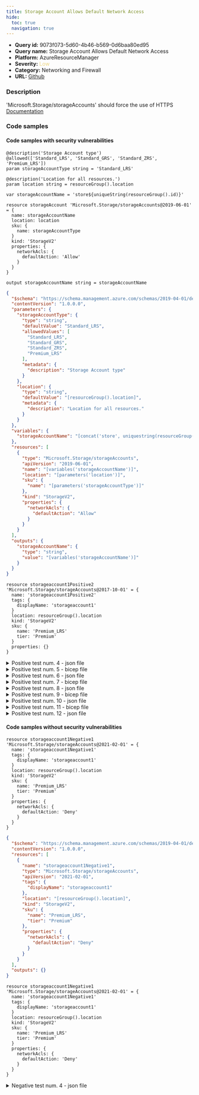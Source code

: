 ```yaml
---
title: Storage Account Allows Default Network Access
hide:
  toc: true
  navigation: true
---
```


<style>
  .highlight .hll {
    background-color: #ff171742;
  }
  .md-content {
    max-width: 1100px;
    margin: 0 auto;
  }
</style>

-   **Query id:** 9073f073-5d60-4b46-b569-0d6baa80ed95
-   **Query name:** Storage Account Allows Default Network Access
-   **Platform:** AzureResourceManager
-   **Severity:** <span style="color:#edd57e">Low</span>
-   **Category:** Networking and Firewall
-   **URL:** [Github](https://github.com/Checkmarx/kics/tree/master/assets/queries/azureResourceManager/storage_account_allows_network_default_access)

### Description
'Microsoft.Storage/storageAccounts' should force the use of HTTPS<br>
[Documentation](https://docs.microsoft.com/en-us/azure/templates/microsoft.storage/storageaccounts?tabs=json#storageaccountpropertiescreateparameters-object)

### Code samples
#### Code samples with security vulnerabilities
```bicep title="Positive test num. 1 - bicep file" hl_lines="19"
@description('Storage Account type')
@allowed(['Standard_LRS', 'Standard_GRS', 'Standard_ZRS', 'Premium_LRS'])
param storageAccountType string = 'Standard_LRS'

@description('Location for all resources.')
param location string = resourceGroup().location

var storageAccountName = 'store${uniqueString(resourceGroup().id)}'

resource storageAccount 'Microsoft.Storage/storageAccounts@2019-06-01' = {
  name: storageAccountName
  location: location
  sku: {
    name: storageAccountType
  }
  kind: 'StorageV2'
  properties: {
    networkAcls: {
      defaultAction: 'Allow'
    }
  }
}

output storageAccountName string = storageAccountName

```
```json title="Positive test num. 2 - json file" hl_lines="41"
{
  "$schema": "https://schema.management.azure.com/schemas/2019-04-01/deploymentTemplate.json#",
  "contentVersion": "1.0.0.0",
  "parameters": {
    "storageAccountType": {
      "type": "string",
      "defaultValue": "Standard_LRS",
      "allowedValues": [
        "Standard_LRS",
        "Standard_GRS",
        "Standard_ZRS",
        "Premium_LRS"
      ],
      "metadata": {
        "description": "Storage Account type"
      }
    },
    "location": {
      "type": "string",
      "defaultValue": "[resourceGroup().location]",
      "metadata": {
        "description": "Location for all resources."
      }
    }
  },
  "variables": {
    "storageAccountName": "[concat('store', uniquestring(resourceGroup().id))]"
  },
  "resources": [
    {
      "type": "Microsoft.Storage/storageAccounts",
      "apiVersion": "2019-06-01",
      "name": "[variables('storageAccountName')]",
      "location": "[parameters('location')]",
      "sku": {
        "name": "[parameters('storageAccountType')]"
      },
      "kind": "StorageV2",
      "properties": {
        "networkAcls": {
          "defaultAction": "Allow"
        }
      }
    }
  ],
  "outputs": {
    "storageAccountName": {
      "type": "string",
      "value": "[variables('storageAccountName')]"
    }
  }
}

```
```bicep title="Positive test num. 3 - bicep file" hl_lines="12"
resource storageaccount1Positive2 'Microsoft.Storage/storageAccounts@2017-10-01' = {
  name: 'storageaccount1Positive2'
  tags: {
    displayName: 'storageaccount1'
  }
  location: resourceGroup().location
  kind: 'StorageV2'
  sku: {
    name: 'Premium_LRS'
    tier: 'Premium'
  }
  properties: {}
}

```
<details><summary>Positive test num. 4 - json file</summary>

```json hl_lines="18"
{
  "$schema": "https://schema.management.azure.com/schemas/2019-04-01/deploymentTemplate.json#",
  "contentVersion": "1.0.0.0",
  "resources": [
    {
      "name": "storageaccount1Positive2",
      "type": "Microsoft.Storage/storageAccounts",
      "apiVersion": "2017-10-01",
      "tags": {
        "displayName": "storageaccount1"
      },
      "location": "[resourceGroup().location]",
      "kind": "StorageV2",
      "sku": {
        "name": "Premium_LRS",
        "tier": "Premium"
      },
      "properties": {
      }
    }
  ],
  "outputs": {}
}

```
</details>
<details><summary>Positive test num. 5 - bicep file</summary>

```bicep hl_lines="1"
resource storageaccount1Positive3 'Microsoft.Storage/storageAccounts@2016-12-01' = {
  name: 'storageaccount1Positive3'
  tags: {
    displayName: 'storageaccount1'
  }
  location: resourceGroup().location
  kind: 'Storage'
  sku: {
    name: 'Premium_LRS'
    tier: 'Premium'
  }
  properties: {}
}

```
</details>
<details><summary>Positive test num. 6 - json file</summary>

```json hl_lines="8"
{
  "$schema": "https://schema.management.azure.com/schemas/2019-04-01/deploymentTemplate.json#",
  "contentVersion": "1.0.0.0",
  "resources": [
    {
      "name": "storageaccount1Positive3",
      "type": "Microsoft.Storage/storageAccounts",
      "apiVersion": "2016-12-01",
      "tags": {
        "displayName": "storageaccount1"
      },
      "location": "[resourceGroup().location]",
      "kind": "Storage",
      "sku": {
        "name": "Premium_LRS",
        "tier": "Premium"
      },
      "properties": {}
    }
  ],
  "outputs": {}
}

```
</details>
<details><summary>Positive test num. 7 - bicep file</summary>

```bicep hl_lines="19"
@description('Storage Account type')
@allowed(['Standard_LRS', 'Standard_GRS', 'Standard_ZRS', 'Premium_LRS'])
param storageAccountType string = 'Standard_LRS'

@description('Location for all resources.')
param location string = resourceGroup().location

var storageAccountName = 'store${uniqueString(resourceGroup().id)}'

resource storageAccount 'Microsoft.Storage/storageAccounts@2019-06-01' = {
  name: storageAccountName
  location: location
  sku: {
    name: storageAccountType
  }
  kind: 'StorageV2'
  properties: {
    networkAcls: {
      defaultAction: 'Allow'
    }
  }
}

output storageAccountName string = storageAccountName

```
</details>
<details><summary>Positive test num. 8 - json file</summary>

```json hl_lines="43"
{
  "properties": {
    "template": {
      "$schema": "https://schema.management.azure.com/schemas/2019-04-01/deploymentTemplate.json#",
      "contentVersion": "1.0.0.0",
      "parameters": {
        "storageAccountType": {
          "type": "string",
          "defaultValue": "Standard_LRS",
          "allowedValues": [
            "Standard_LRS",
            "Standard_GRS",
            "Standard_ZRS",
            "Premium_LRS"
          ],
          "metadata": {
            "description": "Storage Account type"
          }
        },
        "location": {
          "type": "string",
          "defaultValue": "[resourceGroup().location]",
          "metadata": {
            "description": "Location for all resources."
          }
        }
      },
      "variables": {
        "storageAccountName": "[concat('store', uniquestring(resourceGroup().id))]"
      },
      "resources": [
        {
          "type": "Microsoft.Storage/storageAccounts",
          "apiVersion": "2019-06-01",
          "name": "[variables('storageAccountName')]",
          "location": "[parameters('location')]",
          "sku": {
            "name": "[parameters('storageAccountType')]"
          },
          "kind": "StorageV2",
          "properties": {
            "networkAcls": {
              "defaultAction": "Allow"
            }
          }
        }
      ],
      "outputs": {
        "storageAccountName": {
          "type": "string",
          "value": "[variables('storageAccountName')]"
        }
      }
    },
    "resourceGroup": "storageRG",
    "parameters": {
      "storageAccountType": {
        "value": "[parameters('storageAccountType')]"
      }
    }
  },
  "kind": "template",
  "id": "/providers/Microsoft.Management/managementGroups/ContosoOnlineGroup/providers/Microsoft.Blueprint/blueprints/simpleBlueprint/artifacts/storageTemplate",
  "type": "Microsoft.Blueprint/blueprints/artifacts",
  "name": "storageTemplate"
}

```
</details>
<details><summary>Positive test num. 9 - bicep file</summary>

```bicep hl_lines="12"
resource storageaccount1Positive2 'Microsoft.Storage/storageAccounts@2017-10-01' = {
  name: 'storageaccount1Positive2'
  tags: {
    displayName: 'storageaccount1'
  }
  location: resourceGroup().location
  kind: 'StorageV2'
  sku: {
    name: 'Premium_LRS'
    tier: 'Premium'
  }
  properties: {}
}

```
</details>
<details><summary>Positive test num. 10 - json file</summary>

```json hl_lines="20"
{
  "properties": {
    "template": {
      "$schema": "https://schema.management.azure.com/schemas/2019-04-01/deploymentTemplate.json#",
      "contentVersion": "1.0.0.0",
      "resources": [
        {
          "name": "storageaccount1Positive2",
          "type": "Microsoft.Storage/storageAccounts",
          "apiVersion": "2017-10-01",
          "tags": {
            "displayName": "storageaccount1"
          },
          "location": "[resourceGroup().location]",
          "kind": "StorageV2",
          "sku": {
            "name": "Premium_LRS",
            "tier": "Premium"
          },
          "properties": {
          }
        }
      ],
      "outputs": {}
    },
    "resourceGroup": "storageRG",
    "parameters": {
      "storageAccountType": {
        "value": "[parameters('storageAccountType')]"
      }
    }
  },
  "kind": "template",
  "id": "/providers/Microsoft.Management/managementGroups/ContosoOnlineGroup/providers/Microsoft.Blueprint/blueprints/simpleBlueprint/artifacts/storageTemplate",
  "type": "Microsoft.Blueprint/blueprints/artifacts",
  "name": "storageTemplate"
}

```
</details>
<details><summary>Positive test num. 11 - bicep file</summary>

```bicep hl_lines="1"
resource storageaccount1Positive3 'Microsoft.Storage/storageAccounts@2016-12-01' = {
  name: 'storageaccount1Positive3'
  tags: {
    displayName: 'storageaccount1'
  }
  location: resourceGroup().location
  kind: 'Storage'
  sku: {
    name: 'Premium_LRS'
    tier: 'Premium'
  }
  properties: {}
}

```
</details>
<details><summary>Positive test num. 12 - json file</summary>

```json hl_lines="10"
{
  "properties": {
    "template": {
      "$schema": "https://schema.management.azure.com/schemas/2019-04-01/deploymentTemplate.json#",
      "contentVersion": "1.0.0.0",
      "resources": [
        {
          "name": "storageaccount1Positive3",
          "type": "Microsoft.Storage/storageAccounts",
          "apiVersion": "2016-12-01",
          "tags": {
            "displayName": "storageaccount1"
          },
          "location": "[resourceGroup().location]",
          "kind": "Storage",
          "sku": {
            "name": "Premium_LRS",
            "tier": "Premium"
          },
          "properties": {}
        }
      ],
      "outputs": {}
  },
    "resourceGroup": "storageRG",
    "parameters": {
      "storageAccountType": {
        "value": "[parameters('storageAccountType')]"
      }
    }
  },
  "kind": "template",
  "id": "/providers/Microsoft.Management/managementGroups/ContosoOnlineGroup/providers/Microsoft.Blueprint/blueprints/simpleBlueprint/artifacts/storageTemplate",
  "type": "Microsoft.Blueprint/blueprints/artifacts",
  "name": "storageTemplate"
}

```
</details>


#### Code samples without security vulnerabilities
```bicep title="Negative test num. 1 - bicep file"
resource storageaccount1Negative1 'Microsoft.Storage/storageAccounts@2021-02-01' = {
  name: 'storageaccount1Negative1'
  tags: {
    displayName: 'storageaccount1'
  }
  location: resourceGroup().location
  kind: 'StorageV2'
  sku: {
    name: 'Premium_LRS'
    tier: 'Premium'
  }
  properties: {
    networkAcls: {
      defaultAction: 'Deny'
    }
  }
}

```
```json title="Negative test num. 2 - json file"
{
  "$schema": "https://schema.management.azure.com/schemas/2019-04-01/deploymentTemplate.json#",
  "contentVersion": "1.0.0.0",
  "resources": [
    {
      "name": "storageaccount1Negative1",
      "type": "Microsoft.Storage/storageAccounts",
      "apiVersion": "2021-02-01",
      "tags": {
        "displayName": "storageaccount1"
      },
      "location": "[resourceGroup().location]",
      "kind": "StorageV2",
      "sku": {
        "name": "Premium_LRS",
        "tier": "Premium"
      },
      "properties": {
        "networkAcls": {
          "defaultAction": "Deny"
        }
      }
    }
  ],
  "outputs": {}
}

```
```bicep title="Negative test num. 3 - bicep file"
resource storageaccount1Negative1 'Microsoft.Storage/storageAccounts@2021-02-01' = {
  name: 'storageaccount1Negative1'
  tags: {
    displayName: 'storageaccount1'
  }
  location: resourceGroup().location
  kind: 'StorageV2'
  sku: {
    name: 'Premium_LRS'
    tier: 'Premium'
  }
  properties: {
    networkAcls: {
      defaultAction: 'Deny'
    }
  }
}

```
<details><summary>Negative test num. 4 - json file</summary>

```json
{
  "properties": {
    "template": {
      "$schema": "https://schema.management.azure.com/schemas/2019-04-01/deploymentTemplate.json#",
      "contentVersion": "1.0.0.0",
      "resources": [
        {
          "name": "storageaccount1Negative1",
          "type": "Microsoft.Storage/storageAccounts",
          "apiVersion": "2021-02-01",
          "tags": {
            "displayName": "storageaccount1"
          },
          "location": "[resourceGroup().location]",
          "kind": "StorageV2",
          "sku": {
            "name": "Premium_LRS",
            "tier": "Premium"
          },
          "properties": {
            "networkAcls": {
              "defaultAction": "Deny"
            }
          }
        }
      ],
      "outputs": {}
  },
    "resourceGroup": "storageRG",
    "parameters": {
      "storageAccountType": {
        "value": "[parameters('storageAccountType')]"
      }
    }
  },
  "kind": "template",
  "id": "/providers/Microsoft.Management/managementGroups/ContosoOnlineGroup/providers/Microsoft.Blueprint/blueprints/simpleBlueprint/artifacts/storageTemplate",
  "type": "Microsoft.Blueprint/blueprints/artifacts",
  "name": "storageTemplate"
}

```
</details>
